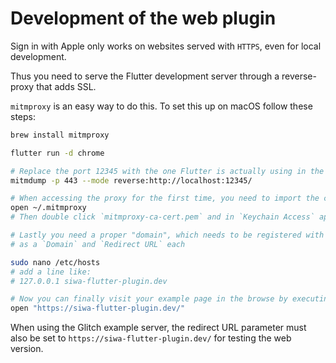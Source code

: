 # Development of the web plugin

Sign in with Apple only works on websites served with `HTTPS`, even for local development.

Thus you need to serve the Flutter development server through a reverse-proxy that adds SSL.

`mitmproxy` is an easy way to do this. To set this up on macOS follow these steps:

```sh
brew install mitmproxy

flutter run -d chrome

# Replace the port 12345 with the one Flutter is actually using in the opened Chrome window (this changes on every start)
mitmdump -p 443 --mode reverse:http://localhost:12345/

# When accessing the proxy for the first time, you need to import the certificate
open ~/.mitmproxy
# Then double click `mitmproxy-ca-cert.pem` and in `Keychain Access` app select Trust -> SSL -> Always

# Lastly you need a proper "domain", which needs to be registered with your Sign in with Apple service (in the development portal)
# as a `Domain` and `Redirect URL` each

sudo nano /etc/hosts
# add a line like:
# 127.0.0.1 siwa-flutter-plugin.dev

# Now you can finally visit your example page in the browse by executing
open "https://siwa-flutter-plugin.dev/"
```

When using the Glitch example server, the redirect URL parameter must also be set to `https://siwa-flutter-plugin.dev/` for testing the web version.
